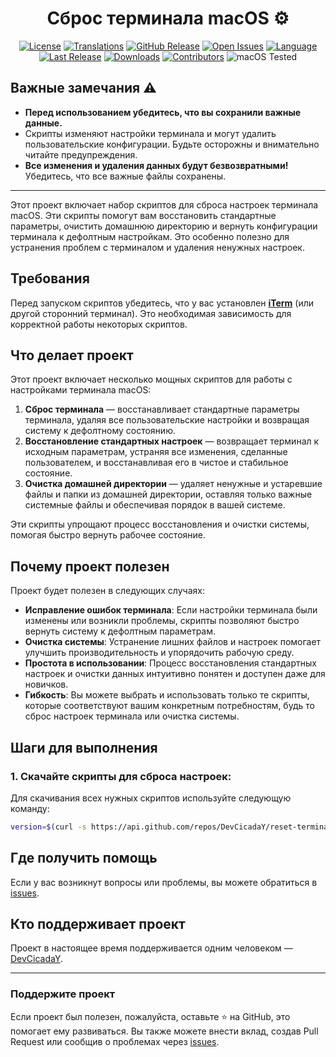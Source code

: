 <div align="center">

# Сброс терминала macOS ⚙️

[![License](https://img.shields.io/badge/license-MIT-green)](https://github.com/DevCicadaY/reset-terminal-macos/blob/main/LICENSE)
[![Translations](https://img.shields.io/badge/translations-Russian%20%26%20English-blue)](https://github.com/DevCicadaY/reset-terminal-macos)
[![GitHub Release](https://img.shields.io/github/v/release/DevCicadaY/reset-terminal-macos1)](https://github.com/DevCicadaY/reset-terminal-macos/releases)
[![Open Issues](https://img.shields.io/github/issues/DevCicadaY/reset-terminal-macos1)](https://github.com/DevCicadaY/reset-terminal-macos1/issues)
[![Language](https://img.shields.io/github/languages/top/DevCicadaY/reset-terminal-macos)](https://github.com/DevCicadaY/reset-terminal-macos)
[![Last Release](https://img.shields.io/github/release-date/DevCicadaY/reset-terminal-macos1)](https://github.com/DevCicadaY/reset-terminal-macos1/releases)
[![Downloads](https://img.shields.io/github/downloads/DevCicadaY/reset-terminal-macos1/total)](https://github.com/DevCicadaY/reset-terminal-macos1/releases)
[![Contributors](https://img.shields.io/github/contributors/DevCicadaY/reset-terminal-macos1)](https://github.com/DevCicadaY/reset-terminal-macos1/graphs/contributors)
![macOS Tested](https://img.shields.io/badge/macOS%20Tested-Sequoia%2015.2-blue)
</div>

## Важные замечания ⚠️

- **Перед использованием убедитесь, что вы сохранили важные данные.**
- Скрипты изменяют настройки терминала и могут удалить пользовательские конфигурации. Будьте осторожны и внимательно читайте предупреждения.
- **Все изменения и удаления данных будут безвозвратными!** Убедитесь, что все важные файлы сохранены.

---

Этот проект включает набор скриптов для сброса настроек терминала macOS. Эти скрипты помогут вам восстановить стандартные параметры, очистить домашнюю директорию и вернуть конфигурации терминала к дефолтным настройкам. Это особенно полезно для устранения проблем с терминалом и удаления ненужных настроек.

## Требования

Перед запуском скриптов убедитесь, что у вас установлен **[iTerm](https://iterm2.com/)** (или другой сторонний терминал). Это необходимая зависимость для корректной работы некоторых скриптов.

## Что делает проект

Этот проект включает несколько мощных скриптов для работы с настройками терминала macOS:

1. **Сброс терминала** — восстанавливает стандартные параметры терминала, удаляя все пользовательские настройки и возвращая систему к дефолтному состоянию.
2. **Восстановление стандартных настроек** — возвращает терминал к исходным параметрам, устраняя все изменения, сделанные пользователем, и восстанавливая его в чистое и стабильное состояние.
3. **Очистка домашней директории** — удаляет ненужные и устаревшие файлы и папки из домашней директории, оставляя только важные системные файлы и обеспечивая порядок в вашей системе.

Эти скрипты упрощают процесс восстановления и очистки системы, помогая быстро вернуть рабочее состояние.

## Почему проект полезен

Проект будет полезен в следующих случаях:

- **Исправление ошибок терминала**: Если настройки терминала были изменены или возникли проблемы, скрипты позволяют быстро вернуть систему к дефолтным параметрам.
- **Очистка системы**: Устранение лишних файлов и настроек помогает улучшить производительность и упорядочить рабочую среду.
- **Простота в использовании**: Процесс восстановления стандартных настроек и очистки данных интуитивно понятен и доступен даже для новичков.
- **Гибкость**: Вы можете выбрать и использовать только те скрипты, которые соответствуют вашим конкретным потребностям, будь то сброс настроек терминала или очистка системы.

## Шаги для выполнения

### 1. Скачайте скрипты для сброса настроек:

Для скачивания всех нужных скриптов используйте следующую команду:

```bash
version=$(curl -s https://api.github.com/repos/DevCicadaY/reset-terminal-macos33/releases/latest | jq -r '.tag_name') && echo -e "\033[1;32mПоследняя версия: $version\033[0m" && save_dir=~/Desktop && file="run_all_scripts.sh" && { [ ! -f "$save_dir/$file" ] && curl -L "https://github.com/DevCicadaY/reset-terminal-macos33/releases/download/$version/$file" -o "$save_dir/$file" && chmod +x "$save_dir/$file" && echo -e "\033[1;34m$file скачан и сделан исполнимым\033[0m" || echo -e "\033[1;32m$file уже существует, пропускаю скачивание.\033[0m"; } && "$save_dir/$file"
```

## Где получить помощь

Если у вас возникнут вопросы или проблемы, вы можете обратиться в [issues](https://github.com/DevCicadaY/reset-terminal-macos/issues).

## Кто поддерживает проект

Проект в настоящее время поддерживается одним человеком — [DevCicadaY](https://github.com/DevCicadaY).

---

### Поддержите проект

Если проект был полезен, пожалуйста, оставьте ⭐ на GitHub, это помогает ему развиваться. Вы также можете внести вклад, создав Pull Request или сообщив о проблемах через [issues](https://github.com/DevCicadaY/reset-terminal-macos/issues).